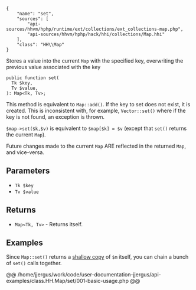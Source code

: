 ``` yamlmeta
{
    "name": "set",
    "sources": [
        "api-sources/hhvm/hphp/runtime/ext/collections/ext_collections-map.php",
        "api-sources/hhvm/hphp/hack/hhi/collections/Map.hhi"
    ],
    "class": "HH\\Map"
}
```




Stores a value into the current ` Map ` with the specified key, overwriting
the previous value associated with the key




``` Hack
public function set(
  Tk $key,
  Tv $value,
): Map<Tk, Tv>;
```




This method is equivalent to ` Map::add() `. If the key to set does not exist,
it is created. This is inconsistent with, for example, `` Vector::set() ``
where if the key is not found, an exception is thrown.




` $map->set($k,$v) ` is equivalent to `` $map[$k] = $v `` (except that ``` set() ```
returns the current ```` Map ````).




Future changes made to the current ` Map ` ARE reflected in the returned
`` Map ``, and vice-versa.




## Parameters




+ ` Tk $key `
+ ` Tv $value `




## Returns




* ` Map<Tk, Tv> ` - Returns itself.




## Examples




Since ` Map::set() ` returns a [shallow copy](<https://en.wikipedia.org/wiki/Object_copying#Shallow_copy>) of ` $m ` itself, you can chain a bunch of `` set() `` calls together.







@@ /home/jjergus/work/code/user-documentation-jjergus/api-examples/class.HH.Map/set/001-basic-usage.php @@
<!-- HHAPIDOC -->
